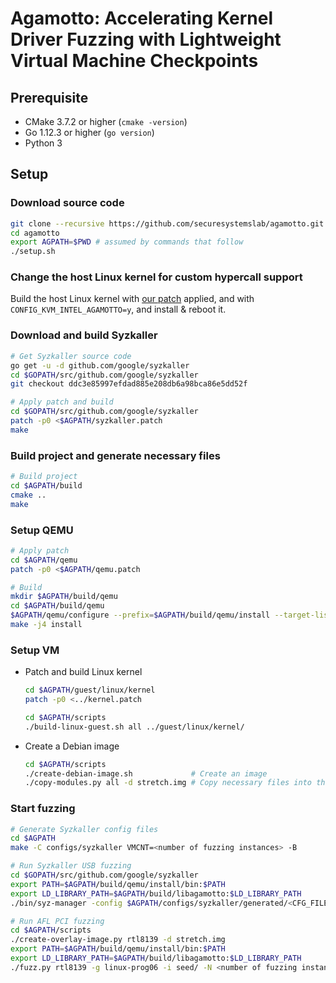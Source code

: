 # Agamotto: Accelerating Kernel Driver Fuzzing with Lightweight Virtual Machine Checkpoints

## Prerequisite

- CMake 3.7.2 or higher (`cmake -version`)
- Go 1.12.3 or higher (`go version`)
- Python 3


## Setup

### Download source code

```bash
git clone --recursive https://github.com/securesystemslab/agamotto.git
cd agamotto
export AGPATH=$PWD # assumed by commands that follow
./setup.sh
```


### Change the host Linux kernel for custom hypercall support

Build the host Linux kernel with [our patch](host/linux/kernel.patch) applied, and with `CONFIG_KVM_INTEL_AGAMOTTO=y`, and install & reboot it.


### Download and build Syzkaller

```bash
# Get Syzkaller source code
go get -u -d github.com/google/syzkaller
cd $GOPATH/src/github.com/google/syzkaller
git checkout ddc3e85997efdad885e208db6a98bca86e5dd52f

# Apply patch and build
cd $GOPATH/src/github.com/google/syzkaller
patch -p0 <$AGPATH/syzkaller.patch
make
```


### Build project and generate necessary files

```bash
# Build project
cd $AGPATH/build
cmake ..
make
```


### Setup QEMU

```bash
# Apply patch
cd $AGPATH/qemu
patch -p0 <$AGPATH/qemu.patch

# Build
mkdir $AGPATH/build/qemu
cd $AGPATH/build/qemu
$AGPATH/qemu/configure --prefix=$AGPATH/build/qemu/install --target-list=x86_64-softmmu --with-agamotto=$AGPATH/build/libagamotto --enable-debug
make -j4 install
```


### Setup VM

- Patch and build Linux kernel
  ```bash
  cd $AGPATH/guest/linux/kernel
  patch -p0 <../kernel.patch
  ```

  ```bash
  cd $AGPATH/scripts
  ./build-linux-guest.sh all ../guest/linux/kernel/
  ```

- Create a Debian image
  ```bash
  cd $AGPATH/scripts
  ./create-debian-image.sh             # Create an image
  ./copy-modules.py all -d stretch.img # Copy necessary files into the image
  ```


### Start fuzzing

```bash
# Generate Syzkaller config files
cd $AGPATH
make -C configs/syzkaller VMCNT=<number of fuzzing instances> -B

# Run Syzkaller USB fuzzing
cd $GOPATH/src/github.com/google/syzkaller
export PATH=$AGPATH/build/qemu/install/bin:$PATH
export LD_LIBRARY_PATH=$AGPATH/build/libagamotto:$LD_LIBRARY_PATH
./bin/syz-manager -config $AGPATH/configs/syzkaller/generated/<CFG_FILE>.cfg
```

```bash
# Run AFL PCI fuzzing
cd $AGPATH/scripts
./create-overlay-image.py rtl8139 -d stretch.img
export PATH=$AGPATH/build/qemu/install/bin:$PATH
export LD_LIBRARY_PATH=$AGPATH/build/libagamotto:$LD_LIBRARY_PATH
./fuzz.py rtl8139 -g linux-prog06 -i seed/ -N <number of fuzzing instances>
```

